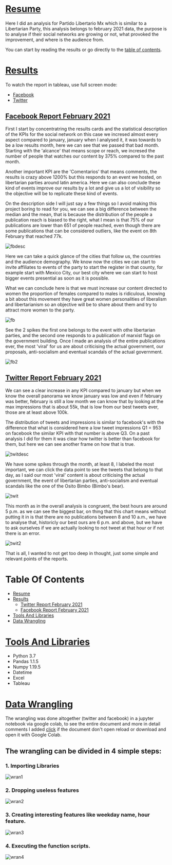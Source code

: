 # [Resume](#Table-Of-Contents)
Here I did an analysis for Partido Libertario Mx which is similar to a Libertarian Party, this analysis belongs to february 2021 data, the purpose is to analyse if their social networks are growing or not, what provoked the improvement, and where is the audience from.

You can start by reading the results or go directly to the [table of contents](#Table-Of-Contents).

# [Results](#Table-Of-Contents)
To watch the report in tableau, use full screen mode:
*  [Facebook](https://public.tableau.com/views/facebookfebPlib/Story1?:language=es&:display_count=y&:origin=viz_share_link)
*  [Twitter](https://public.tableau.com/views/FebPlib/Story1?:language=es&:display_count=y&publish=yes&:origin=viz_share_link)

## [Facebook Report February 2021](#Table-Of-Contents)

First I start by concentratring the results cards and the statistical description of the KPIs for the social network on this case we incresed almost every aspect compared to january, january when I analysed it, it was towards to be a low results month, here we can see that we passed that bad month. Starting with the 'alcance' that means scope or reach, we incresed the number of people that watches our content by 375% compared to the past month. 

Another important KPI are the 'Comentarios' that means comments, the results is crazy above 1200% but this responds to an event we hosted, on libertarian parties around latin america. Here we can also conclude these kind of events improve our results by a lot and give us a lot of visibility so the objective will be to replicate these kind of events.

On the description side I will just say a few things so I avoid making this project boring to read for you, we can see a big difference between the median and the mean, that is because the distribution of the people a publication reach is biased to the right, what I mean is that 75% of our publications are lower than 651 of people reached, even though there are some publications that can be considered outliers, like the event on 8th February that reached 77k.

![fbdesc](https://user-images.githubusercontent.com/58957744/116261033-dd715300-a73c-11eb-9c03-010214d786b3.png)

Here we can take a quick glance of the cities that follow us, the countries and the audience demography. We know now the cities we can start to invite affiliates to events of the party to start the register in that county, for example start with Mexico City, our best city where we can start to host bigger events presential as soon as it is possible. 

What we can conclude here is that we must increase our content directed to women the proportion of females compared to males is ridiculous, knowing a bit about this movement they have great women personalities of liberalism and libertarianism so an objective will be to share about them and try to attract more women to the party.

![fb](https://user-images.githubusercontent.com/58957744/116261041-dea28000-a73c-11eb-9be2-04b6e1198cd2.png)

See the 2 spikes the first one belongs to the event with othe libertarian parties, and the second one responds to a publication of marxist flags on the government building. Once I made an analysis of the entire publications ever, the most 'viral' for us are about criticising the actual government, our proposals, anti-socialism and eventual scandals of the actual government.

![fb2](https://user-images.githubusercontent.com/58957744/116261029-dcd8bc80-a73c-11eb-8d8c-2f828f117d79.png)


## [Twitter Report February 2021](#Table-Of-Contents)

We can see a clear increase in any KPI compared to january but when we know the overall panorama we know january was low and even if february was better, february is still a low month we can know that by looking at the max impressions that is about 55k, that is low from our best tweets ever, those are at least above 100k. 

The distribution of tweets and impressions is similar to facebook's with the difference that what is considered here a low tweet impressions Q1 = 953 on facebook the similar KPI with that number is above Q3. On a past analysis I did for them it was clear how twitter is better than facebook for them, but here we can see another frame on how that is true.

![twitdesc](https://user-images.githubusercontent.com/58957744/116267923-7191e900-a742-11eb-9315-a181bf357c31.png)

We have some spikes through the month, at least 8, I labeled the most important, we can click the data point to see the tweets that belong to that day, as I said our most 'viral' content is about criticising the actual government, the event of libertarian parties, anti-socialism and eventual scandals like the one of the Osito Bimbo (Bimbo's bear).

![twit](https://user-images.githubusercontent.com/58957744/116261034-de09e980-a73c-11eb-9349-192960bd33c0.png)

This month as in the overall analysis is congruent, the best hours are around 5 p.m. as we can see the biggest bar, on thing that this chart means without putting it in is that there are no publications between 8 and 10 a.m., we have to analyse that, historicly our best ours are 6 p.m. and above, but we have to ask ourselves if we are actually looking to not tweet at that hour or if not there is an error.

![twit2](https://user-images.githubusercontent.com/58957744/116261037-de09e980-a73c-11eb-8f03-c6201888a6af.png)

That is all, I wanted to not get too deep in thought, just some simple and relevant points of the reports.

# Table Of Contents

* [Resume](#Resume)
* [Results](#Results)
  *  [Twitter Report February 2021](#Twitter-Report-February-2021)
  *  [Facebook Report February 2021](#Facebook-Report-February-2021)
* [Tools And Libraries](#Tools-And-Libraries)
* [Data Wrangling](#Data-Wrangling)


# [Tools And Libraries](#Table-Of-Contents)
  * Python 3.7
  * Pandas 1.1.5
  * Numpy 1.19.5
  * Datetime
  * Excel
  * Tableau

# [Data Wrangling](#Table-Of-Contents)
The wrangling was done altogether (twitter and facebook) in a jupyter notebook via google colab, to see the entire document and more in detail comments I added [click](https://github.com/JorgePablol/Data-Analysis-Libertarian-with-Tableau/blob/main/Libertarian_cleaning_github_version.ipynb) if the document don't open reload or download and open it with Google Colab. 

## The wrangling can be divided in 4 simple steps:

### 1. Importing Libraries

![wran1](https://user-images.githubusercontent.com/58957744/116272528-98521e80-a746-11eb-8df7-9b106963825e.png)

### 2. Dropping useless features

![wran2](https://user-images.githubusercontent.com/58957744/116274265-1d8a0300-a748-11eb-87d4-87907f0ca433.png)

### 3. Creating interesting features like weekday name, hour feature.

![wran3](https://user-images.githubusercontent.com/58957744/116274269-1e229980-a748-11eb-9098-2cda8792575d.png)

### 4. Executing the function scripts.

![wran4](https://user-images.githubusercontent.com/58957744/116274272-1e229980-a748-11eb-85c6-c72e27b18236.png)

